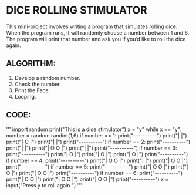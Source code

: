 # DICE ROLLING STIMULATOR

This mini-project involves writing a program that simulates rolling dice. When the program runs, it will randomly choose a number between 1 and 6. The program will print that number and ask you if you’d like to roll the dice again.

## ALGORITHM:
1. Develop a random number.
2. Check the number.
3. Print the Face.
4. Looping.

## CODE:
'''
import random
print("This is a dice stimulator")
x = "y"
while x == "y":
    number = random.randint(1,6)
    if number == 1:
        print("----------")
        print("|        |")
        print("|    O   |")
        print("|        |")
        print("----------")
    if number == 2:
        print("----------")
        print("|        |")
        print("| O    O |")
        print("|        |")
        print("----------")
    if number == 3:
        print("----------")
        print("|    O   |")
        print("|    O   |")
        print("|    O   |")
        print("----------")
    if number == 4:
        print("----------")
        print("| O    O |")
        print("|        |")
        print("| O    O |")
        print("----------")
    if number == 5:
        print("----------")
        print("| O    O |")
        print("|    O   |")
        print("| O    O |")
        print("----------")
    if number == 6:
        print("----------")
        print("| O    O |")
        print("| O    O |")
        print("| O    O |")
        print("----------")
    x = input("Press y to roll again ")
'''    
